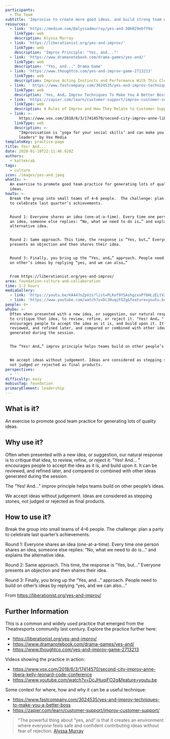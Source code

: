 ```yaml
---
participants:
  - The Team
subtitle: 'Improvise to create more good ideas, and build strong team work skills.'
resources:
  - link: 'https://medium.com/@alyssadmurray/yes-and-306029ebff9a'
    linkType: web
    description: Alyssa Murray
  - link: 'https://liberationist.org/yes-and-improv/'
    linkType: web
    description: 'Improv Principle: "Yes, and..."'
  - link: 'https://www.dramanotebook.com/drama-games/yes-and/'
    linkType: web
    description: '"Yes, and..." Drama Game'
  - link: 'https://www.thoughtco.com/yes-and-improv-game-2713213'
    linkType: web
    description: Improve Acting Instincts and Performance With This Clever Improv Game
  - link: ' https://www.fastcompany.com/3024535/yes-and-improv-techniques-to-make-you-a-better-boss '
    linkType: web
    description: 'Yes, And… Improv Techniques To Make You A Better Boss'
  - link: 'https://zapier.com/learn/customer-support/improv-customer-support/'
    linkType: web
    description: 4 Rules of Improv and How They Relate to Customer Support
  - link: >-
      https://www.vox.com/2018/6/3/17414570/second-city-improv-anne-libera-kelly-leonard-code-conference
    linkType: web
    description: >-
      "Improvisation is ‘yoga for your social skills’ and can make you better
      leaders" by Vox Media
templateKey: practice-page
title: Yes! And...
date: 2020-01-10T22:11:46.920Z
authors:
  - kattekrab
tags:
  - culture
icon: /images/yes-and.jpeg
whatIs: >-
  An exercise to promote good team practice for generating lots of quality
  ideas.
howTo: >-
  Break the group into small teams of 4–6 people.  The challenge: plan a party
  to celebrate last quarter’s achievements.


  Round 1: Everyone shares an idea (one-at-a-time). Every time one person shares
  an idea, someone else replies: “No, what we need to do is…” and explains the
  alternative idea.


  Round 2: Same approach. This time, the response is “Yes, but…” Everyone
  presents an objection and then shares their idea.


  Round 3: Finally, you bring up the “Yes, and…” approach. People need to build
  on other’s ideas by replying “yes, and we can also…”


  From https://liberationist.org/yes-and-improv/
area: foundation-culture-and-collaboration
time: 1-2 hours
mediaGallery:
  - link: 'https://youtu.be/KA447nZpVzs?list=PLKof9YSAshgzxvPf6HLzELtVZyaoaVwRh'
  - link: 'https://www.youtube.com/watch?v=DcJHuqiFO2g&feature=youtu.be'
people: 4+
whyDo: >-
  Often when presented with a new idea, or suggestion, our natural response is
  to critique that idea, to review, refine, or reject it. "Yes! And… "
  encourages people to accept the idea as it is, and build upon it. It can be
  reviewed, and refined later, and compared or combined with other ideas
  generated during the session.


  The “Yes! And…” improv principle helps teams build on other people’s ideas.


  We accept ideas without judgement. Ideas are considered as stepping stones,
  not judged or rejected as final products.
perspectives:
  - ''
difficulty: easy
mobiusTag: foundation
primaryElement: leadership
---
```

## What is it?

An exercise to promote good team practice for generating lots of quality ideas.

## Why use it?

Often when presented with a new idea, or suggestion, our natural response is to critique that idea, to review, refine, or reject it. "Yes! And… " encourages people to accept the idea as it is, and build upon it. It can be reviewed, and refined later, and compared or combined with other ideas generated during the session.

The “Yes! And…” improv principle helps teams build on other people’s ideas.

We accept ideas without judgement. Ideas are considered as stepping stones, not judged or rejected as final products.

## How to use it?

Break the group into small teams of 4–6 people. The challenge: plan a party to celebrate last quarter’s achievements.

Round 1: Everyone shares an idea (one-at-a-time). Every time one person shares an idea, someone else replies: “No, what we need to do is…” and explains the alternative idea.

Round 2: Same approach. This time, the response is “Yes, but…” Everyone presents an objection and then shares their idea.

Round 3: Finally, you bring up the “Yes, and…” approach. People need to build on other’s ideas by replying “yes, and we can also…”

From https://liberationist.org/yes-and-improv/

## Further Information

This is a common and widely used practice that emerged from the Theatresports community last century. Explore the practice further here:

- https://liberationist.org/yes-and-improv/
- https://www.dramanotebook.com/drama-games/yes-and/
- https://www.thoughtco.com/yes-and-improv-game-2713213

Videos showing the practice in action:

- https://www.vox.com/2018/6/3/17414570/second-city-improv-anne-libera-kelly-leonard-code-conference
- https://www.youtube.com/watch?v=DcJHuqiFO2g&feature=youtu.be

Some context for where, how and why it can be a useful technique:

- https://www.fastcompany.com/3024535/yes-and-improv-techniques-to-make-you-a-better-boss
- https://zapier.com/learn/customer-support/improv-customer-support/

> "The powerful thing about “yes, and” is that it creates an environment where everyone feels safe and confident contributing ideas without fear of rejection. [Alyssa Murray](https://medium.com/@alyssadmurray/yes-and-306029ebff9a)
